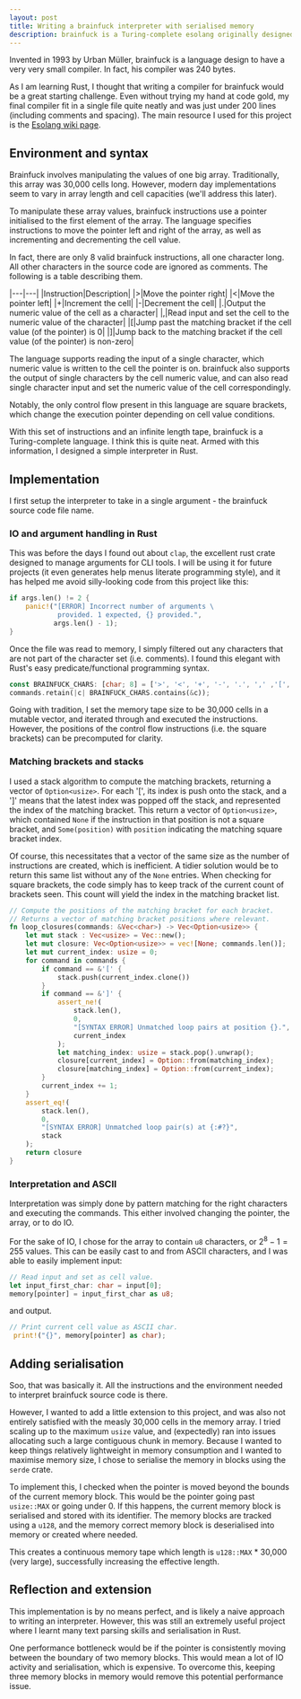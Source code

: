 ```yaml
---
layout: post
title: Writing a brainfuck interpreter with serialised memory
description: brainfuck is a Turing-complete esolang originally designed to have the smallest possible compiler. This is one of my first stepping stones as I look to writing a compiler for my own language.
---
```


Invented in 1993 by Urban Müller, brainfuck is a language design to have a very very small compiler. In fact, his compiler was 240 bytes.                        

As I am learning Rust, I thought that writing a compiler for brainfuck would be a great starting challenge. Even without trying my hand at code gold, my final compiler fit in a single file quite neatly and was just under 200 lines (including comments and spacing). The main resource I used for this project is the [Esolang wiki page](https://esolangs.org/wiki/Brainfuck).

## Environment and syntax

Brainfuck involves manipulating the values of one big array. Traditionally, this array was 30,000 cells long. However, modern day implementations seem to vary in array length and cell capacities (we'll address this later).

To manipulate these array values, brainfuck instructions use a pointer initialised to the first element of the array. The language specifies instructions to move the pointer left and right of the array, as well as incrementing and decrementing the cell value. 

In fact, there are only 8 valid brainfuck instructions, all one character long. All other characters in the source code are ignored as comments. The following is a table describing them.


|---|---|
|Instruction|Description|
|>|Move the pointer right|
|<|Move the pointer left|
|+|Increment the cell|
|-|Decrement the cell|
|.|Output the numeric value of the cell as a character|
|,|Read input and set the cell to the numeric value of the character|
|[|Jump past the matching bracket if the cell value (of the pointer) is 0|
|]|Jump back to the matching bracket if the cell value (of the pointer) is non-zero|

The language supports reading the input of a single character, which numeric value is written to the cell the pointer is on. brainfuck also supports the output of single characters by the cell numeric value, and can also read single character input and set the numeric value of the cell correspondingly.

Notably, the only control flow present in this language are square brackets, which change the execution pointer depending on cell value conditions.

With this set of instructions and an infinite length tape, brainfuck is a Turing-complete language. I think this is quite neat. Armed with this information, I designed a simple interpreter in Rust.

## Implementation
I first setup the interpreter to take in a single argument - the brainfuck source code file name. 

### IO and argument handling in Rust
This was before the days I found out about `clap`, the excellent rust crate designed to manage arguments for CLI tools. I will be using it for future projects (it even generates help menus literate programming style), and it has helped me avoid silly-looking code from this project like this:

``` rust
if args.len() != 2 {
	panic!("[ERROR] Incorrect number of arguments \
			provided. 1 expected, {} provided.",
		   args.len() - 1);
}
```

Once the file was read to memory, I simply filtered out any characters that are not part of the character set (i.e. comments). I found this elegant with Rust's easy predicate/functional programming syntax.

``` rust
const BRAINFUCK_CHARS: [char; 8] = ['>', '<', '+', '-', '.', ',' ,'[',']'];
commands.retain(|c| BRAINFUCK_CHARS.contains(&c));
```

Going with tradition, I set the memory tape size to be 30,000 cells in a mutable vector, and iterated through and executed the instructions. However, the positions of the control flow instructions (i.e. the square brackets) can be precomputed for clarity. 

### Matching brackets and stacks
I used a stack algorithm to compute the matching brackets, returning a vector of `Option<usize>`. For each '\[', its index is push onto the stack, and a '\]' means that the latest index was popped off the stack, and represented the index of the matching bracket. This return a vector of `Option<usize>`, which contained `None` if the instruction in that position is not a square bracket, and `Some(position)` with `position` indicating the matching square bracket index. 

Of course, this necessitates that a vector of the same size as the number of instructions are created, which is inefficient. A tidier solution would be to return this same list without any of the `None` entries. When checking for square brackets, the code simply has to keep track of the current count of brackets seen. This count will yield the index in the matching bracket list.

``` rust
// Compute the positions of the matching bracket for each bracket.  
// Returns a vector of matching bracket positions where relevant.  
fn loop_closures(commands: &Vec<char>) -> Vec<Option<usize>> {  
    let mut stack : Vec<usize> = Vec::new();  
    let mut closure: Vec<Option<usize>> = vec![None; commands.len()];  
    let mut current_index: usize = 0;  
    for command in commands {  
        if command == &'[' {  
            stack.push(current_index.clone())  
        }  
        if command == &']' {  
            assert_ne!(  
                stack.len(),  
                0,  
                "[SYNTAX ERROR] Unmatched loop pairs at position {}.",  
                current_index  
            );  
            let matching_index: usize = stack.pop().unwrap();  
            closure[current_index] = Option::from(matching_index);  
            closure[matching_index] = Option::from(current_index);  
        }  
        current_index += 1;  
    }  
    assert_eq!(  
        stack.len(),  
        0,  
        "[SYNTAX ERROR] Unmatched loop pair(s) at {:#?}",  
        stack  
    );  
    return closure  
}
```

### Interpretation and ASCII
Interpretation was simply done by pattern matching for the right characters and executing the commands. This either involved changing the pointer, the array, or to do IO. 

For the sake of IO, I chose for the array to contain `u8` characters, or $2^8-1=255$ values. This can be easily cast to and from ASCII characters, and I was able to easily implement input:

``` rust
// Read input and set as cell value.
let input_first_char: char = input[0];  
memory[pointer] = input_first_char as u8;
```

and output.

``` rust
// Print current cell value as ASCII char.
 print!("{}", memory[pointer] as char);
```
## Adding serialisation
Soo, that was basically it. All the instructions and the environment needed to interpret brainfuck source code is there. 

However, I wanted to add a little extension to this project, 
and was also not entirely satisfied with the measly 30,000 cells in the memory array. I tried scaling up to the maximum `usize` value, and (expectedly) ran into issues allocating such a large contiguous chunk in memory. Because I wanted to keep things relatively lightweight in memory consumption and I wanted to maximise memory size, I chose to serialise the memory in blocks using the `serde` crate.

To implement this, I checked when the pointer is moved beyond the bounds of the current memory block. This would be the pointer going past `usize::MAX` or going under $0$. If this happens, the current memory block is serialised and stored with its identifier. The memory blocks are tracked using a `u128`, and the memory correct memory block is deserialised into memory or created where needed.

This creates a continuous memory tape which length is `u128::MAX` * 30,000 (very large), successfully increasing the effective length.
## Reflection and extension
This implementation is by no means perfect, and is likely a naive approach to writing an interpreter. However, this was still an extremely useful project where I learnt many text parsing skills and serialisation in Rust.

One performance bottleneck would be if the pointer is consistently moving between the boundary of two memory blocks. This would mean a lot of IO activity and serialisation, which is expensive. To overcome this, keeping three memory blocks in memory would remove this potential performance issue.
